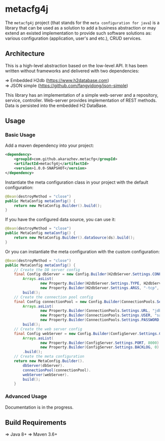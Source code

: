 # metacfg4j

The `metacfg4j` project (that stands for the `meta configuration for java`) is a library that can be used as a solution to add a business abstraction or 
may extend an existed implementation to provide such software solutions as: various configuration (application, user's and etc.), CRUD services.

## Architecture

This is a high-level abstraction based on the low-level API. It has been written without frameworks and delivered with two dependencies:

 &#8658; Embedded H2db (https://www.h2database.com)<br/>
 &#8658; JSON simple (https://github.com/fangyidong/json-simple)<br/>

This library has an implementation of a simple web-server and a repository, service, controller. Web-server provides implementation of REST methods.
Data is persisted into the embedded H2 DataBase.
  
## Usage

### Basic Usage

Add a maven dependency into your project:
```xml
<dependency>
    <groupId>com.github.akarazhev.metacfg</groupId>
    <artifactId>metacfg4j</artifactId>
    <version>1.0.0-SNAPSHOT</version>
</dependency>
```
Instantiate the meta configuration class in your project with the default configuration:
```java
@Bean(destroyMethod = "close")
public MetaConfig metaConfig() {
    return new MetaConfig.Builder().build();
}
```
If you have the configured data source, you can use it:
```java
@Bean(destroyMethod = "close")
public MetaConfig metaConfig() {
    return new MetaConfig.Builder().dataSource(ds).build();
}
```
Or you can instantiate the meta configuration with the custom configuration:
```java
@Bean(destroyMethod = "close")
public MetaConfig metaConfig() {
    // Create the DB server config
    final Config dbServer = new Config.Builder(H2dbServer.Settings.CONFIG_NAME,
        Arrays.asList(
                new Property.Builder(H2dbServer.Settings.TYPE, H2dbServer.Settings.TYPE_TCP).build(),
                new Property.Builder(H2dbServer.Settings.ARGS, "-tcp", "-tcpPort", "8043").build())).
        build();
    // Create the connection pool config
    final Config connectionPool = new Config.Builder(ConnectionPools.Settings.CONFIG_NAME,
        Arrays.asList(
                new Property.Builder(ConnectionPools.Settings.URL, "jdbc:h2:./data/metacfg4j").build(),
                new Property.Builder(ConnectionPools.Settings.USER, "sa").build(),
                new Property.Builder(ConnectionPools.Settings.PASSWORD, "sa").build())).
        build();
    // Create the web server config
    final Config webServer = new Config.Builder(ConfigServer.Settings.CONFIG_NAME,
        Arrays.asList(
                new Property.Builder(ConfigServer.Settings.PORT, 8000).build(),
                new Property.Builder(ConfigServer.Settings.BACKLOG, 0).build()))
        .build();
    // Create the meta configuration
    return new MetaConfig.Builder().
        dbServer(dbServer).
        connectionPool(connectionPool).
        webServer(webServer).
        build();
    }
```

### Advanced Usage

Documentation is in the progress.

## Build Requirements

 &#8658; Java 8+
 &#8658; Maven 3.6+